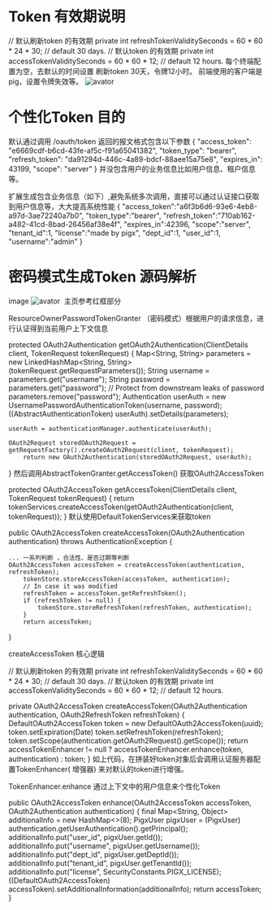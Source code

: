 # Token 有效期说明
 // 默认刷新token 的有效期
  private int refreshTokenValiditySeconds = 60 * 60 * 24 * 30; // default 30 days.
  // 默认token 的有效期
  private int accessTokenValiditySeconds = 60 * 60 * 12; // default 12 hours.
每个终端配置为空，去默认的时间设置 刷新token 30天，令牌12小时。
前端使用的客户端是pig，设置令牌失效等。 
![avator](http://pic.pig4cloud.com/20190220191931_N6Wv79_Screenshot.jpeg)

# 个性化Token 目的
默认通过调用 /oauth/token 返回的报文格式包含以下参数
{
    "access_token": "e6669cdf-b6cd-43fe-af5c-f91a65041382",
    "token_type": "bearer",
    "refresh_token": "da91294d-446c-4a89-bdcf-88aee15a75e8",
    "expires_in": 43199, 
    "scope": "server"
}
并没包含用户的业务信息比如用户信息、租户信息等。

扩展生成包含业务信息（如下）,避免系统多次调用，直接可以通过认证接口获取到用户信息等，大大提高系统性能
{
    "access_token":"a6f3b6d6-93e6-4eb8-a97d-3ae72240a7b0",
    "token_type":"bearer",
    "refresh_token":"710ab162-a482-41cd-8bad-26456af38e4f",
    "expires_in":42396,
    "scope":"server",
    "tenant_id":1,
    "license":"made by pigx",
    "dept_id":1,
    "user_id":1,
    "username":"admin"
}
# 密码模式生成Token 源码解析
image
![avator](http://pic.pig4cloud.com/20190706114317_UnHHZL_Screenshot.jpeg)
​ 主页参考红框部分

ResourceOwnerPasswordTokenGranter （密码模式）根据用户的请求信息，进行认证得到当前用户上下文信息

protected OAuth2Authentication getOAuth2Authentication(ClientDetails client, TokenRequest tokenRequest) {
    Map<String, String> parameters = new LinkedHashMap<String, String>(tokenRequest.getRequestParameters());
	String username = parameters.get("username");
	String password = parameters.get("password");
	// Protect from downstream leaks of password
	parameters.remove("password");
    Authentication userAuth = new UsernamePasswordAuthenticationToken(username, password);
   ((AbstractAuthenticationToken) userAuth).setDetails(parameters);
		
    userAuth = authenticationManager.authenticate(userAuth);

    OAuth2Request storedOAuth2Request =  getRequestFactory().createOAuth2Request(client, tokenRequest);		
		return new OAuth2Authentication(storedOAuth2Request, userAuth);
}
然后调用AbstractTokenGranter.getAccessToken() 获取OAuth2AccessToken

protected OAuth2AccessToken getAccessToken(ClientDetails client, TokenRequest tokenRequest) {
   return tokenServices.createAccessToken(getOAuth2Authentication(client, tokenRequest));
}
默认使用DefaultTokenServices来获取token

public OAuth2AccessToken createAccessToken(OAuth2Authentication authentication) throws AuthenticationException {

	... 一系列判断 ，合法性、是否过期等判断	
	OAuth2AccessToken accessToken = createAccessToken(authentication, refreshToken);
		tokenStore.storeAccessToken(accessToken, authentication);
		// In case it was modified
		refreshToken = accessToken.getRefreshToken();
		if (refreshToken != null) {
			tokenStore.storeRefreshToken(refreshToken, authentication);
		}
		return accessToken;
}

createAccessToken 核心逻辑

// 默认刷新token 的有效期
private int refreshTokenValiditySeconds = 60 * 60 * 24 * 30; // default 30 days.
// 默认token 的有效期
private int accessTokenValiditySeconds = 60 * 60 * 12; // default 12 hours.

private OAuth2AccessToken createAccessToken(OAuth2Authentication authentication, OAuth2RefreshToken refreshToken) {
    DefaultOAuth2AccessToken token = new DefaultOAuth2AccessToken(uuid);
    token.setExpiration(Date)
    token.setRefreshToken(refreshToken);
    token.setScope(authentication.getOAuth2Request().getScope());
    return accessTokenEnhancer != null ? accessTokenEnhancer.enhance(token, authentication) : token;
}
如上代码，在拼装好token对象后会调用认证服务器配置TokenEnhancer( 增强器) 来对默认的token进行增强。

TokenEnhancer.enhance 通过上下文中的用户信息来个性化Token

public OAuth2AccessToken enhance(OAuth2AccessToken accessToken, OAuth2Authentication authentication) {
    final Map<String, Object> additionalInfo = new HashMap<>(8);
    PigxUser pigxUser = (PigxUser) authentication.getUserAuthentication().getPrincipal();
    additionalInfo.put("user_id", pigxUser.getId());
    additionalInfo.put("username", pigxUser.getUsername());
    additionalInfo.put("dept_id", pigxUser.getDeptId());
    additionalInfo.put("tenant_id", pigxUser.getTenantId());
    additionalInfo.put("license", SecurityConstants.PIGX_LICENSE);
    ((DefaultOAuth2AccessToken) accessToken).setAdditionalInformation(additionalInfo);
    return accessToken;
}